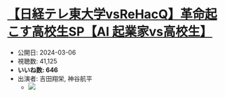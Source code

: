 # [【日経テレ東大学vsReHacQ】革命起こす高校生SP【AI 起業家vs高校生】](https://www.youtube.com/watch?v=vJEK3ExARQI)
-   公開日: 2024-03-06
-   視聴数: 41,125
-   **いいね数: 646**
-   出演者: 吉田翔栄, 神谷航平
    - [![](https://img.youtube.com/vi/vJEK3ExARQI/hqdefault.jpg)](https://www.youtube.com/watch?v=vJEK3ExARQI)
